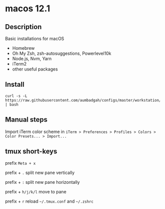 # macos 12.1

## Description

Basic installations for macOS

- Homebrew
- Oh My Zsh, zsh-autosuggestions, Powerlevel10k
- Node.js, Nvm, Yarn
- iTerm2
- other useful packages


## Install

```
curl -s -L https://raw.githubusercontent.com/aumbadgah/configs/master/workstation/macos.12.1/install.sh | bash
```


## Manual steps

Import iTerm color scheme in `iTerm > Preferences > Profiles > Colors > Color Presets... > Import...`


## tmux short-keys

prefix `Meta + x`

prefix + `.` split new pane vertically

prefix + `:` split new pane horizontally

prefix + `h/j/k/l` move to pane

prefix + `r` reload `~/.tmux.conf` and `~/.zshrc`

